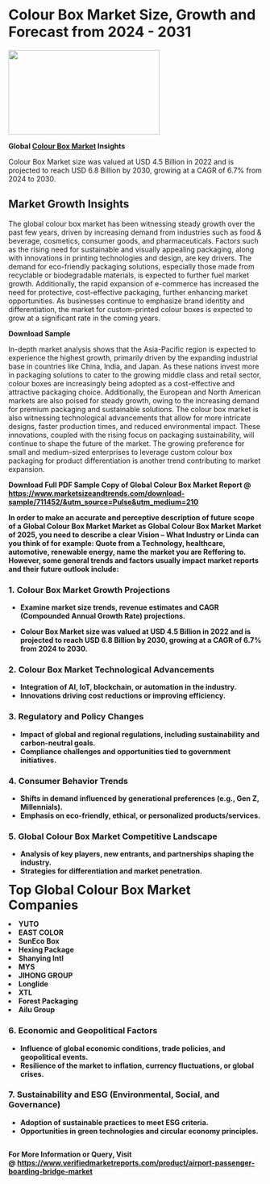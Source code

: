 <H1>Colour Box Market Size, Growth and Forecast from 2024 - 2031</H1><img class="aligncenter size-medium wp-image-584254" src="https://thirdeyenews.in/wp-content/uploads/2024/09/Global-Market-Research-300x168.jpeg" alt="" width="300" height="168" /><p><strong>Global&nbsp;<a href="https://www.marketsizeandtrends.com/download-sample/711452/&amp;utm_source=Pulse&amp;utm_medium=210">Colour Box Market</a> Insights</strong></p><p>Colour Box Market size was valued at USD 4.5 Billion in 2022 and is projected to reach USD 6.8 Billion by 2030, growing at a CAGR of 6.7% from 2024 to 2030.</p><p><h2>Market Growth Insights</h2> <p>The global colour box market has been witnessing steady growth over the past few years, driven by increasing demand from industries such as food & beverage, cosmetics, consumer goods, and pharmaceuticals. Factors such as the rising need for sustainable and visually appealing packaging, along with innovations in printing technologies and design, are key drivers. The demand for eco-friendly packaging solutions, especially those made from recyclable or biodegradable materials, is expected to further fuel market growth. Additionally, the rapid expansion of e-commerce has increased the need for protective, cost-effective packaging, further enhancing market opportunities. As businesses continue to emphasize brand identity and differentiation, the market for custom-printed colour boxes is expected to grow at a significant rate in the coming years.</p> <p><strong>Download Sample</strong></p> <p>In-depth market analysis shows that the Asia-Pacific region is expected to experience the highest growth, primarily driven by the expanding industrial base in countries like China, India, and Japan. As these nations invest more in packaging solutions to cater to the growing middle class and retail sector, colour boxes are increasingly being adopted as a cost-effective and attractive packaging choice. Additionally, the European and North American markets are also poised for steady growth, owing to the increasing demand for premium packaging and sustainable solutions. The colour box market is also witnessing technological advancements that allow for more intricate designs, faster production times, and reduced environmental impact. These innovations, coupled with the rising focus on packaging sustainability, will continue to shape the future of the market. The growing preference for small and medium-sized enterprises to leverage custom colour box packaging for product differentiation is another trend contributing to market expansion.</p> <p><strong></p><p><span class=""><strong>Download Full PDF Sample Copy of Global Colour Box Market Report</strong> @ <a href="https://www.marketsizeandtrends.com/download-sample/711452/&amp;utm_source=Pulse&amp;utm_medium=210" target="_blank">https://www.marketsizeandtrends.com/download-sample/711452/&amp;utm_source=Pulse&amp;utm_medium=210</a></span></p><p>In order to make an accurate and perceptive description of future scope of a Global&nbsp;Colour Box Market Market as Global&nbsp;Colour Box Market Market of 2025, you need to describe a clear Vision &ndash; What Industry or Linda can you think of for example: Quote from a Technology, healthcare, automotive, renewable energy, name the market you are Reffering to. However, some general trends and factors usually impact market reports and their future outlook include:</p><h3>1.&nbsp;<strong>Colour Box Market Growth Projections</strong></h3><ul><li>Examine market size trends, revenue estimates and CAGR (Compounded Annual Growth Rate) projections.</li><li><p>Colour Box Market size was valued at USD 4.5 Billion in 2022 and is projected to reach USD 6.8 Billion by 2030, growing at a CAGR of 6.7% from 2024 to 2030.</p></li></ul><h3>2.&nbsp;<strong>Colour Box Market Technological Advancements</strong></h3><ul><li>Integration of AI, IoT, blockchain, or automation in the industry.</li><li>Innovations driving cost reductions or improving efficiency.</li></ul><h3>3.&nbsp;<strong>Regulatory and Policy Changes</strong></h3><ul><li>Impact of global and regional regulations, including sustainability and carbon-neutral goals.</li><li>Compliance challenges and opportunities tied to government initiatives.</li></ul><h3>4.&nbsp;<strong>Consumer Behavior Trends</strong></h3><ul><li>Shifts in demand influenced by generational preferences (e.g., Gen Z, Millennials).</li><li>Emphasis on eco-friendly, ethical, or personalized products/services.</li></ul><h3>5.&nbsp;<strong>Global Colour Box Market Competitive Landscape</strong></h3><ul><li>Analysis of key players, new entrants, and partnerships shaping the industry.</li><li>Strategies for differentiation and market penetration.</li></ul><p data-pm-slice="1 1 []"><span style="color: inherit; font-family: inherit; font-size: 25px;">Top Global Colour Box Market Companies</span></p><div class="" data-test-id=""><p><li>YUTO</li><li> EAST COLOR</li><li> SunEco Box</li><li> Hexing Package</li><li> Shanying Intl</li><li> MYS</li><li> JIHONG GROUP</li><li> Longlide</li><li> XTL</li><li> Forest Packaging</li><li> Ailu Group</li></p></div><h3>6.&nbsp;<strong>Economic and Geopolitical Factors</strong></h3><ul><li>Influence of global economic conditions, trade policies, and geopolitical events.</li><li>Resilience of the market to inflation, currency fluctuations, or global crises.</li></ul><h3>7.&nbsp;<strong>Sustainability and ESG (Environmental, Social, and Governance)</strong></h3><ul><li>Adoption of sustainable practices to meet ESG criteria.</li><li>Opportunities in green technologies and circular economy principles.</li></ul><h2><strong style="font-size: 14px;">For More Information or Query, Visit @&nbsp;</strong><a style="background-color: #ffffff; font-size: 14px;" href="https://www.marketsizeandtrends.com/report/colour-box-market/" target="_blank">https://www.verifiedmarketreports.com/product/airport-passenger-boarding-bridge-market</a></h2>
